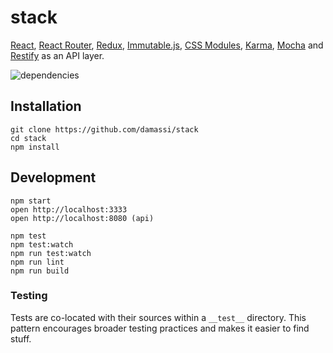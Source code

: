 # stack

[React](https://facebook.github.io/react/), [React Router](https://github.com/rackt/react-router), [Redux](https://github.com/rackt/redux), [Immutable.js](https://facebook.github.io/immutable-js/), [CSS Modules](https://github.com/css-modules/css-modules), [Karma](http://karma-runner.github.io/0.13/index.html), [Mocha](https://mochajs.org/) and [Restify](https://github.com/restify/node-restify) as an API layer.

![dependencies](https://david-dm.org/damassi/stack.svg)

## Installation
```
git clone https://github.com/damassi/stack
cd stack
npm install
```

## Development

```
npm start
open http://localhost:3333
open http://localhost:8080 (api)

npm test
npm test:watch 
npm run test:watch
npm run lint
npm run build

```

### Testing
Tests are co-located with their sources within a `__test__` directory. This pattern encourages broader testing practices and makes it easier to find stuff.
